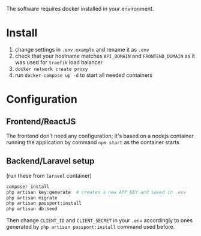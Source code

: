 The software requires docker installed in your environment.

# Install
1. change settings in `.env.example` and rename it as `.env`
2. check that your hostname matches `API_DOMAIN` and `FRONTEND_DOMAIN` as it was used for `traefik` load balancer 
3. `docker network create proxy`
4. run `docker-compose up -d` to start all needed containers

# Configuration
## Frontend/ReactJS
The frontend don't need any configuration; it's based on a nodejs container
running the application by command `npm start` as the container starts

## Backend/Laravel setup 
(run these from `laravel` container)
```bash
composer install
php artisan key:generate  # creates a new APP_KEY and saved in .env
php artisan migrate
php artisan passport:install
php artisan db:seed
```
Then change `CLIENT_ID` and `CLIENT_SECRET` in your `.env` accordingly to ones generated by `php artisan passport:install` command used before.